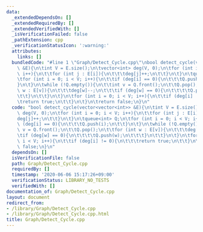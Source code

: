 ```yaml
---
data:
  _extendedDependsOn: []
  _extendedRequiredBy: []
  _extendedVerifiedWith: []
  _isVerificationFailed: false
  _pathExtension: cpp
  _verificationStatusIcon: ':warning:'
  attributes:
    links: []
  bundledCode: "#line 1 \"Graph/Detect_Cycle.cpp\"\nbool detect_cycle(vector<vector<int>>\
    \ &E){\n\tint V = E.size();\n\tvector<int> deg(V, 0);\n\tfor (int i = 0; i < V;\
    \ i++){\n\t\tfor (int j : E[i]){\n\t\t\tdeg[j]++;\n\t\t}\n\t}\n\tqueue<int> Q;\n\
    \tfor (int i = 0; i < V; i++){\n\t\tif (deg[i] == 0){\n\t\t\tQ.push(i);\n\t\t\
    }\n\t}\n\twhile (!Q.empty()){\n\t\tint v = Q.front();\n\t\tQ.pop();\n\t\tfor (int\
    \ w : E[v]){\n\t\t\tdeg[w]--;\n\t\t\tif (deg[w] == 0){\n\t\t\t\tQ.push(w);\n\t\
    \t\t}\n\t\t}\n\t}\n\tfor (int i = 0; i < V; i++){\n\t\tif (deg[i] != 0){\n\t\t\
    \treturn true;\n\t\t}\n\t}\n\treturn false;\n}\n"
  code: "bool detect_cycle(vector<vector<int>> &E){\n\tint V = E.size();\n\tvector<int>\
    \ deg(V, 0);\n\tfor (int i = 0; i < V; i++){\n\t\tfor (int j : E[i]){\n\t\t\t\
    deg[j]++;\n\t\t}\n\t}\n\tqueue<int> Q;\n\tfor (int i = 0; i < V; i++){\n\t\tif\
    \ (deg[i] == 0){\n\t\t\tQ.push(i);\n\t\t}\n\t}\n\twhile (!Q.empty()){\n\t\tint\
    \ v = Q.front();\n\t\tQ.pop();\n\t\tfor (int w : E[v]){\n\t\t\tdeg[w]--;\n\t\t\
    \tif (deg[w] == 0){\n\t\t\t\tQ.push(w);\n\t\t\t}\n\t\t}\n\t}\n\tfor (int i = 0;\
    \ i < V; i++){\n\t\tif (deg[i] != 0){\n\t\t\treturn true;\n\t\t}\n\t}\n\treturn\
    \ false;\n}\n"
  dependsOn: []
  isVerificationFile: false
  path: Graph/Detect_Cycle.cpp
  requiredBy: []
  timestamp: '2020-06-06 15:17:26+09:00'
  verificationStatus: LIBRARY_NO_TESTS
  verifiedWith: []
documentation_of: Graph/Detect_Cycle.cpp
layout: document
redirect_from:
- /library/Graph/Detect_Cycle.cpp
- /library/Graph/Detect_Cycle.cpp.html
title: Graph/Detect_Cycle.cpp
---
```

